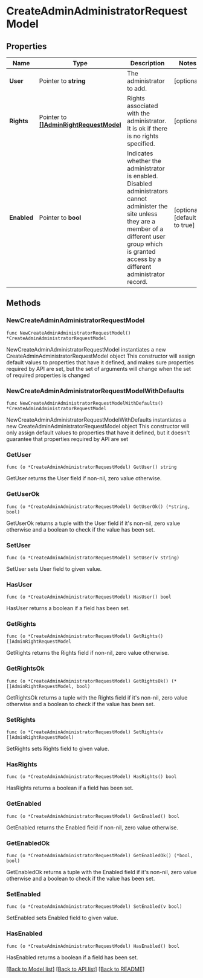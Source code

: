 # CreateAdminAdministratorRequestModel

## Properties

Name | Type | Description | Notes
------------ | ------------- | ------------- | -------------
**User** | Pointer to **string** | The administrator to add. | [optional] 
**Rights** | Pointer to [**[]AdminRightRequestModel**](AdminRightRequestModel.md) | Rights associated with the administrator. It is ok if there is no rights specified. | [optional] 
**Enabled** | Pointer to **bool** | Indicates whether the administrator is enabled.  Disabled administrators cannot administer the site unless they are a member of a different user group which is granted access by a different administrator record. | [optional] [default to true]

## Methods

### NewCreateAdminAdministratorRequestModel

`func NewCreateAdminAdministratorRequestModel() *CreateAdminAdministratorRequestModel`

NewCreateAdminAdministratorRequestModel instantiates a new CreateAdminAdministratorRequestModel object
This constructor will assign default values to properties that have it defined,
and makes sure properties required by API are set, but the set of arguments
will change when the set of required properties is changed

### NewCreateAdminAdministratorRequestModelWithDefaults

`func NewCreateAdminAdministratorRequestModelWithDefaults() *CreateAdminAdministratorRequestModel`

NewCreateAdminAdministratorRequestModelWithDefaults instantiates a new CreateAdminAdministratorRequestModel object
This constructor will only assign default values to properties that have it defined,
but it doesn't guarantee that properties required by API are set

### GetUser

`func (o *CreateAdminAdministratorRequestModel) GetUser() string`

GetUser returns the User field if non-nil, zero value otherwise.

### GetUserOk

`func (o *CreateAdminAdministratorRequestModel) GetUserOk() (*string, bool)`

GetUserOk returns a tuple with the User field if it's non-nil, zero value otherwise
and a boolean to check if the value has been set.

### SetUser

`func (o *CreateAdminAdministratorRequestModel) SetUser(v string)`

SetUser sets User field to given value.

### HasUser

`func (o *CreateAdminAdministratorRequestModel) HasUser() bool`

HasUser returns a boolean if a field has been set.

### GetRights

`func (o *CreateAdminAdministratorRequestModel) GetRights() []AdminRightRequestModel`

GetRights returns the Rights field if non-nil, zero value otherwise.

### GetRightsOk

`func (o *CreateAdminAdministratorRequestModel) GetRightsOk() (*[]AdminRightRequestModel, bool)`

GetRightsOk returns a tuple with the Rights field if it's non-nil, zero value otherwise
and a boolean to check if the value has been set.

### SetRights

`func (o *CreateAdminAdministratorRequestModel) SetRights(v []AdminRightRequestModel)`

SetRights sets Rights field to given value.

### HasRights

`func (o *CreateAdminAdministratorRequestModel) HasRights() bool`

HasRights returns a boolean if a field has been set.

### GetEnabled

`func (o *CreateAdminAdministratorRequestModel) GetEnabled() bool`

GetEnabled returns the Enabled field if non-nil, zero value otherwise.

### GetEnabledOk

`func (o *CreateAdminAdministratorRequestModel) GetEnabledOk() (*bool, bool)`

GetEnabledOk returns a tuple with the Enabled field if it's non-nil, zero value otherwise
and a boolean to check if the value has been set.

### SetEnabled

`func (o *CreateAdminAdministratorRequestModel) SetEnabled(v bool)`

SetEnabled sets Enabled field to given value.

### HasEnabled

`func (o *CreateAdminAdministratorRequestModel) HasEnabled() bool`

HasEnabled returns a boolean if a field has been set.


[[Back to Model list]](../README.md#documentation-for-models) [[Back to API list]](../README.md#documentation-for-api-endpoints) [[Back to README]](../README.md)


